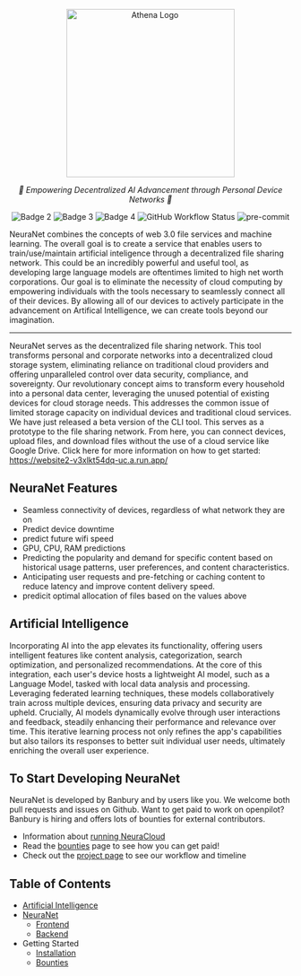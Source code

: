 <p align="center">
  <img src="https://github.com/mmills6060/Athena/blob/5c5af257a4f03597422a419f5a06e56f1940e7db/3yk0j06n.png" height="300" alt="Athena Logo"/>
</p>
<p align="center">  
  <em>🤖 Empowering Decentralized AI Advancement through Personal Device Networks 🤖  </em>
</p>
<p align="center">
  <img src="https://img.shields.io/github/downloads/mmills6060/Athena/total" alt="Badge 2">
  <img src="https://img.shields.io/github/repo-size/mmills6060/Athena" alt="Badge 3">
  <img src="https://img.shields.io/github/last-commit/mmills6060/Athena" alt="Badge 4">
  <img src="https://img.shields.io/github/actions/workflow/status/TheAlgorithms/Python/build.yml?branch=master&label=CI&logo=github&style=flat-square" alt="GitHub Workflow Status">
   <img src="https://img.shields.io/badge/pre--commit-enabled-brightgreen?logo=pre-commit&logoColor=white&style=flat-square" alt="pre-commit">
</p>
</p>

NeuraNet combines the concepts of web 3.0 file services and machine learning. The overall goal is to create a service that enables users to train/use/maintain artificial inteligence through a decentralized file sharing network. This could be an incredibly powerful and useful tool, as developing large language models are oftentimes limited to high net worth corporations. Our goal is to eliminate the necessity of cloud computing by empowering individuals with the tools necessary to seamlessly connect all of their devices. By allowing all of our devices to actively participate in the advancement on Artifical Intelligence, we can create tools beyond our imagination.

---



NeuraNet serves as the decentralized file sharing network. This tool transforms personal and corporate networks into a decentralized cloud storage system, eliminating reliance on traditional cloud providers and offering unparalleled control over data security, compliance, and sovereignty. Our revolutionary concept aims to transform every household into a personal data center, leveraging the unused potential of existing devices for cloud storage needs. This addresses the common issue of limited storage capacity on individual devices and traditional cloud services. We have just released a beta version of the CLI tool. This serves as a prototype to the file sharing network. From here, you can connect devices, upload files, and download files without the use of a cloud service like Google Drive. Click here for more information on how to get started: https://website2-v3xlkt54dq-uc.a.run.app/

## NeuraNet Features

* Seamless connectivity of devices, regardless of what network they are on
* Predict device downtime
* predict future wifi speed
* GPU, CPU, RAM predictions
* Predicting the popularity and demand for specific content based on historical usage patterns, user preferences, and content characteristics.
* Anticipating user requests and pre-fetching or caching content to reduce latency and improve content delivery speed.
* predicit optimal allocation of files based on the values above

## Artificial Intelligence

Incorporating AI into the app elevates its functionality, offering users intelligent features like content analysis, categorization, search optimization, and personalized recommendations. At the core of this integration, each user's device hosts a lightweight AI model, such as a Language Model, tasked with local data analysis and processing. Leveraging federated learning techniques, these models collaboratively train across multiple devices, ensuring data privacy and security are upheld. Crucially, AI models dynamically evolve through user interactions and feedback, steadily enhancing their performance and relevance over time. This iterative learning process not only refines the app's capabilities but also tailors its responses to better suit individual user needs, ultimately enriching the overall user experience.

## To Start Developing NeuraNet

NeuraNet is developed by Banbury and by users like you. We welcome both pull requests and issues on Github. Want to get paid to work on openpilot? Banbury is hiring and offers lots of bounties for external contributors. 

  * Information about [running NeuraCloud](https://github.com/Banbury-inc/NeuraCloud/blob/main/docs/getstarted.md)
  * Read the [bounties](https://github.com/Banbury-inc/NeuraCloud/blob/main/docs/bounties.md) page to see how you can get paid!
  * Check out the [project page](https://github.com/orgs/Banbury-inc/projects/2) to see our workflow and timeline


## Table of Contents
* <a href="https://github.com/Banbury-inc/NeuraCloud/blob/main/Artificial_Intelligence/readme.md"> Artificial Intelligence </a>
* <a href="https://github.com/Banbury-inc/NeuraNet/tree/main/Banbury_Cloud"> NeuraNet </a>
  * <a href="https://github.com/Banbury-inc/NeuraNet/tree/main/Banbury_Cloud/frontend"> Frontend </a>
  * <a href="https://github.com/Banbury-inc/NeuraNet/blob/main/Banbury_Cloud/backend/readme.md"> Backend </a>
* Getting Started
  * [Installation](https://github.com/Banbury-inc/NeuraCloud/blob/main/docs/getstarted.md)
  * [Bounties](https://github.com/Banbury-inc/NeuraCloud/blob/main/docs/bounties.md) 

  






